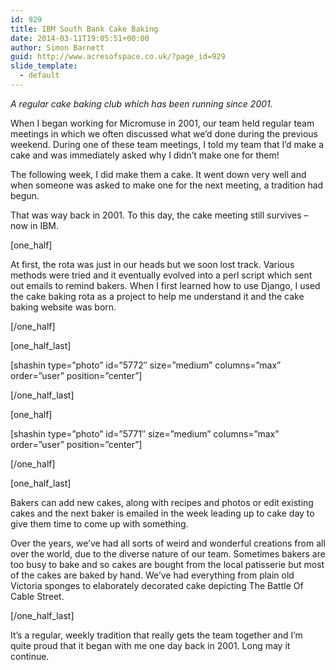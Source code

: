 ```yaml
---
id: 929
title: IBM South Bank Cake Baking
date: 2014-03-11T19:05:51+00:00
author: Simon Barnett
guid: http://www.acresofspace.co.uk/?page_id=929
slide_template:
  - default
---
```

_A regular cake baking club which has been running since 2001._

When I began working for Micromuse in 2001, our team held regular team meetings in which we often discussed what we&#8217;d done during the previous weekend. During one of these team meetings, I told my team that I&#8217;d make a cake and was immediately asked why I didn&#8217;t make one for them!

The following week, I did make them a cake. It went down very well and when someone was asked to make one for the next meeting, a tradition had begun.

That was way back in 2001. To this day, the cake meeting still survives &#8211; now in IBM.

[one_half]

At first, the rota was just in our heads but we soon lost track. Various methods were tried and it eventually evolved into a perl script which sent out emails to remind bakers. When I first learned how to use Django, I used the cake baking rota as a project to help me understand it and the cake baking website was born.

[/one_half]

[one\_half\_last]

[shashin type=&#8221;photo&#8221; id=&#8221;5772&#8243; size=&#8221;medium&#8221; columns=&#8221;max&#8221; order=&#8221;user&#8221; position=&#8221;center&#8221;]

[/one\_half\_last]

[one_half]

[shashin type=&#8221;photo&#8221; id=&#8221;5771&#8243; size=&#8221;medium&#8221; columns=&#8221;max&#8221; order=&#8221;user&#8221; position=&#8221;center&#8221;]

[/one_half]

[one\_half\_last]

Bakers can add new cakes, along with recipes and photos or edit existing cakes and the next baker is emailed in the week leading up to cake day to give them time to come up with something.

Over the years, we&#8217;ve had all sorts of weird and wonderful creations from all over the world, due to the diverse nature of our team. Sometimes bakers are too busy to bake and so cakes are bought from the local patisserie but most of the cakes are baked by hand. We&#8217;ve had everything from plain old Victoria sponges to elaborately decorated cake depicting The Battle Of Cable Street.

[/one\_half\_last]

It&#8217;s a regular, weekly tradition that really gets the team together and I&#8217;m quite proud that it began with me one day back in 2001. Long may it continue.
